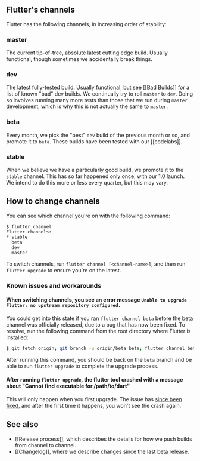 ## Flutter's channels

Flutter has the following channels, in increasing order of stability:

### master

The current tip-of-tree, absolute latest cutting edge build. Usually functional, though sometimes we accidentally break things.

### dev

The latest fully-tested build. Usually functional, but see [[Bad Builds]] for a list of known "bad" dev builds. We continually try to roll `master` to `dev`. Doing so involves running many more tests than those that we run during `master` development, which is why this is not actually the same to `master`.

### beta

Every month, we pick the "best" `dev` build of the previous month or so, and promote it to `beta`. These builds have been tested with our [[codelabs]].

### stable

When we believe we have a particularly good build, we promote it to the `stable` channel. This has so far happened only once, with our 1.0 launch. We intend to do this more or less every quarter, but this may vary.

## How to change channels

You can see which channel you're on with the following command:

```
$ flutter channel
Flutter channels:
* stable
  beta
  dev
  master
```

To switch channels, run `flutter channel [<channel-name>]`, and then run `flutter upgrade` to ensure you're on the latest.

### Known issues and workarounds

#### When switching channels, you see an error message `Unable to upgrade Flutter: no upstream repository configured.` 

You could get into this state if you ran `flutter channel beta` before the beta channel was officially released, due to a bug that has now been fixed. To resolve, run the following command from the root directory where Flutter is installed:
```bash
$ git fetch origin; git branch -u origin/beta beta; flutter channel beta 
```  
After running this command, you should be back on the `beta` branch and be able to run `flutter upgrade` to complete the upgrade process.

#### After running `flutter upgrade`, the flutter tool crashed with a message about "Cannot find executable for /path/to/dart"

This will only happen when you first upgrade.  The issue has [since been fixed](https://github.com/flutter/flutter/pull/14353#discussion_r170812774), and after the first time it happens, you won't see the crash again.

## See also

* [[Release process]], which describes the details for how we push builds from channel to channel.
* [[Changelog]], where we describe changes since the last beta release.